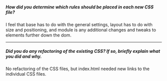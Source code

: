 ##### How did you determine which rules should be placed in each new CSS file?

I feel that base has to do with the general settings, layout has to do with size and positioning, and module is any additional changes and tweaks to elements further down the dom.

---

##### Did you do any refactoring of the existing CSS? If so, briefly explain what you did and why.

No refactoring of the CSS files, but index.html needed new links to the individual CSS files.
